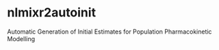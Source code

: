 # nlmixr2autoinit
Automatic Generation of Initial Estimates for Population Pharmacokinetic Modelling
